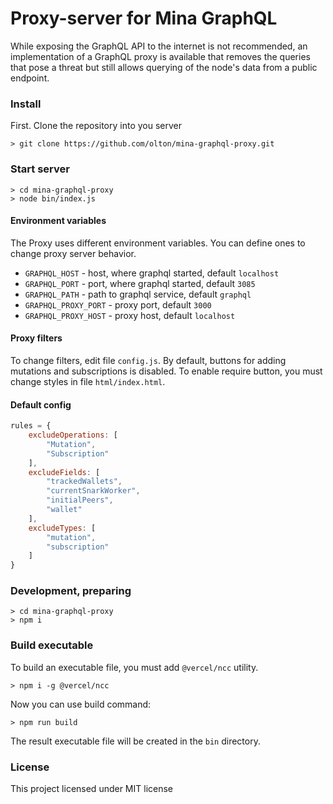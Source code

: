 # Proxy-server for Mina GraphQL

While exposing the GraphQL API to the internet is not recommended,
an implementation of a GraphQL proxy is available that removes the
queries that pose a threat but still allows querying of the node's
data from a public endpoint.

### Install
First. Clone the repository into you server
```
> git clone https://github.com/olton/mina-graphql-proxy.git
```

### Start server
```
> cd mina-graphql-proxy
> node bin/index.js
```
#### Environment variables
The Proxy uses different environment variables. You can define ones to change proxy server behavior.

- `GRAPHQL_HOST` - host, where graphql started, default `localhost`
- `GRAPHQL_PORT` - port, where graphql started, default `3085`
- `GRAPHQL_PATH` - path to graphql service, default `graphql`
- `GRAPHQL_PROXY_PORT` - proxy port, default `3000`
- `GRAPHQL_PROXY_HOST` - proxy host, default `localhost`

#### Proxy filters
To change filters, edit file `config.js`. By default, buttons for adding mutations and subscriptions is disabled. 
To enable require button, you must change styles in file `html/index.html`. 

#### Default config
```javascript
rules = {
    excludeOperations: [
        "Mutation",
        "Subscription"
    ],
    excludeFields: [
        "trackedWallets",
        "currentSnarkWorker",
        "initialPeers",
        "wallet"
    ],
    excludeTypes: [
        "mutation",
        "subscription"
    ]
}
```

### Development, preparing
```
> cd mina-graphql-proxy
> npm i
```

### Build executable
To build an executable file, you must add  `@vercel/ncc` utility.
```console
> npm i -g @vercel/ncc
```
Now you can use build command:
```console
> npm run build
```
The result executable file will be created in the `bin` directory.

### License
This project licensed under MIT license